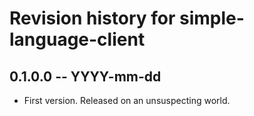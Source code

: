 # Revision history for simple-language-client

## 0.1.0.0 -- YYYY-mm-dd

* First version. Released on an unsuspecting world.
